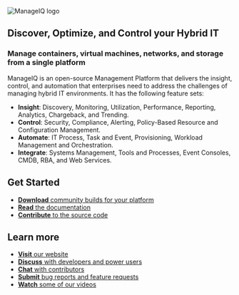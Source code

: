 ![ManageIQ logo](https://raw.githubusercontent.com/ManageIQ/.github/master/profile/manageiq-logo-standard-white.png)

## Discover, Optimize, and Control your Hybrid IT

### Manage containers, virtual machines, networks, and storage from a single platform

ManageIQ is an open-source Management Platform that delivers the insight, control, and
automation that enterprises need to address the challenges of managing hybrid
IT environments.  It has the following feature sets:

* **Insight**: Discovery, Monitoring, Utilization, Performance, Reporting, Analytics, Chargeback, and Trending.
* **Control**: Security, Compliance, Alerting, Policy-Based Resource and Configuration Management.
* **Automate**: IT Process, Task and Event, Provisioning, Workload Management and Orchestration.
* **Integrate**: Systems Management, Tools and Processes, Event Consoles, CMDB, RBA, and Web Services.

## Get Started

*  [**Download** community builds for your platform](http://manageiq.org/download/)
*  [**Read** the documentation](https://manageiq.org/docs)
*  [**Contribute** to the source code](https://github.com/ManageIQ/manageiq)

## Learn more

*  [**Visit** our website](https://manageiq.org)
*  [**Discuss** with developers and power users](https://github.com/orgs/ManageIQ/discussions)
*  [**Chat** with contributors](https://gitter.im/ManageIQ/manageiq)
*  [**Submit** bug reports and feature requests](https://github.com/ManageIQ/manageiq/issues?state=open)
*  [**Watch** some of our videos](https://www.youtube.com/user/ManageIQVideo)
